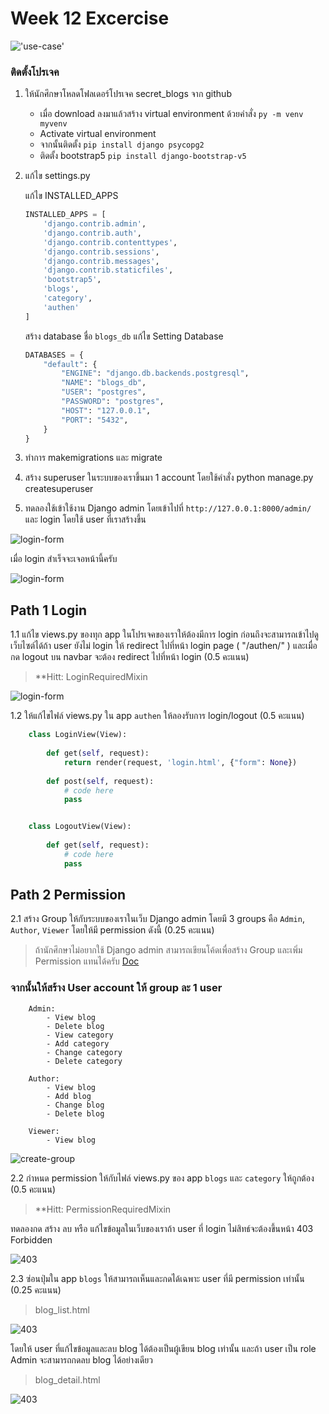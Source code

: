 # Week 12 Excercise

!['use-case'](images/blogUsercase.png)

### ติดตั้งโปรเจค

1. ให้นักศึกษาโหลดโฟลเดอร์โปรเจค secret_blogs จาก github
    - เมื่อ download ลงมาแล้วสร้าง virtual environment ด้วยคำสั่ง `py -m venv myvenv`
    - Activate virtual environment
    - จากนั้นติดตั้ง `pip install django psycopg2`
    - ติดตั้ง bootstrap5 `pip install django-bootstrap-v5`
2. แก้ไข settings.py

    แก้ไข INSTALLED_APPS

    ```PYTHON
    INSTALLED_APPS = [
        'django.contrib.admin',
        'django.contrib.auth',
        'django.contrib.contenttypes',
        'django.contrib.sessions',
        'django.contrib.messages',
        'django.contrib.staticfiles',
        'bootstrap5',
        'blogs',
        'category',
        'authen'
    ]
    
    ```

    สร้าง database ชื่อ `blogs_db` แก้ไข Setting Database

    ```PYTHON
    DATABASES = {
        "default": {
            "ENGINE": "django.db.backends.postgresql",
            "NAME": "blogs_db",
            "USER": "postgres",
            "PASSWORD": "postgres",
            "HOST": "127.0.0.1",
            "PORT": "5432",
        }
    }
    ```
3. ทำการ makemigrations และ migrate
4. สร้าง superuser ในระบบของเราขึ้นมา 1 account โดยใช้คำสั่ง python manage.py createsuperuser
5. ทดลองใช้เข้าใช้งาน Django admin โดยเข้าไปที่ `http://127.0.0.1:8000/admin/` และ login โดยใช้ user ที่เราสร้างขึ้น

![login-form](images/admin_login.png)

เมื่อ login สำเร็จจะเจอหน้านี้ครับ

![login-form](images/admin_site.png)

## Path 1 Login

1.1 แก้ไข views.py ของทุก app ในโปรเจคของเราให้ต้องมีการ login ก่อนถึงจะสามารถเข้าไปดูเว็บไซต์ได้ถ้า user ยังไม่ login ให้ redirect ไปที่หน้า login page ( "/authen/" ) และเมื่อกด logout บน navbar จะต้อง redirect ไปที่หน้า login (0.5 คะแนน)

> **Hitt: LoginRequiredMixin

![login-form](images/login.png)

1.2 ให้แก้ไขไฟล์ views.py ใน app `authen` ให้ลองรับการ login/logout (0.5 คะแนน)

```PYTHON
    class LoginView(View):
        
        def get(self, request):
            return render(request, 'login.html', {"form": None})
        
        def post(self, request):
            # code here
            pass


    class LogoutView(View):
        
        def get(self, request):
            # code here
            pass
```

## Path 2 Permission

2.1 สร้าง Group ให้กับระบบของเราในเว็บ Django admin โดยมี 3 groups คือ `Admin`, `Author`, `Viewer` โดยให้มี permission ดังนี้ (0.25 คะแนน)

> ถ้านักศึกษาไม่อยากใช้ Django admin สามารถเขียนโค้ดเพื่อสร้าง Group และเพิ่ม Permission แทนได้ครับ [Doc](https://docs.djangoproject.com/en/5.1/topics/auth/default/)

### จากนั้นให้สร้าง User account ให้ group ละ 1 user

```
    Admin:
        - View blog
        - Delete blog
        - View category
        - Add category
        - Change category
        - Delete category
    
    Author:
        - View blog
        - Add blog
        - Change blog
        - Delete blog

    Viewer:
        - View blog

```
![create-group](images/crate_group.png)



2.2 กำหนด permission ให้กับไฟล์ views.py ของ app `blogs` และ `category` ให้ถูกต้อง (0.5 คะแนน)

> **Hitt: PermissionRequiredMixin

ทดลองกด สร้าง ลบ หรือ แก้ไขข้อมูลในเว็บของเราถ้า user ที่ login ไม่สิทธ์จะต้องขึ้นหน้า 403 Forbidden

![403](images/403.png)

2.3 ซ่อนปุ่มใน app `blogs` ให้สามารถเห็นและกดได้เฉพาะ user ที่มี permission เท่านั้น (0.25 คะแนน)

> blog_list.html

![403](images/create_blog.png) 

โดยให้ user ที่แก้ไขข้อมูลและลบ blog ได้ต้องเป็นผู้เขียน blog เท่านั้น และถ้า user เป็น role Admin จะสามารถกดลบ blog ได้อย่างเดียว

> blog_detail.html

![403](images/edit-change.png)
